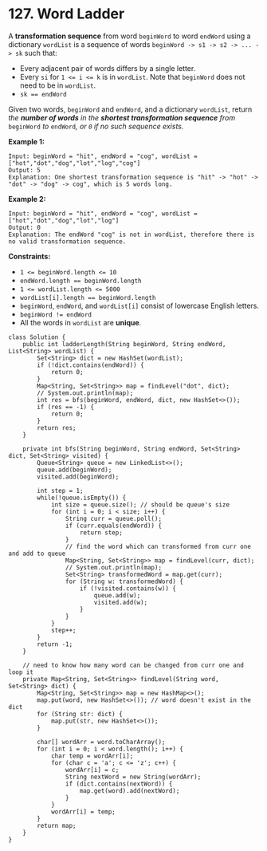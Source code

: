 # 127. Word Ladder



A **transformation sequence** from word `beginWord` to word `endWord` using a dictionary `wordList` is a sequence of words `beginWord -> s1 -> s2 -> ... -> sk` such that:

* Every adjacent pair of words differs by a single letter.
* Every `si` for `1 <= i <= k` is in `wordList`. Note that `beginWord` does not need to be in `wordList`.
* `sk == endWord`

Given two words, `beginWord` and `endWord`, and a dictionary `wordList`, return _the **number of words** in the **shortest transformation sequence** from_ `beginWord` _to_ `endWord`_, or _`0`_ if no such sequence exists._

**Example 1:**

```
Input: beginWord = "hit", endWord = "cog", wordList = ["hot","dot","dog","lot","log","cog"]
Output: 5
Explanation: One shortest transformation sequence is "hit" -> "hot" -> "dot" -> "dog" -> cog", which is 5 words long.
```

**Example 2:**

```
Input: beginWord = "hit", endWord = "cog", wordList = ["hot","dot","dog","lot","log"]
Output: 0
Explanation: The endWord "cog" is not in wordList, therefore there is no valid transformation sequence.
```

**Constraints:**

* `1 <= beginWord.length <= 10`
* `endWord.length == beginWord.length`
* `1 <= wordList.length <= 5000`
* `wordList[i].length == beginWord.length`
* `beginWord`, `endWord`, and `wordList[i]` consist of lowercase English letters.
* `beginWord != endWord`
* All the words in `wordList` are **unique**.

```
class Solution {
    public int ladderLength(String beginWord, String endWord, List<String> wordList) {
        Set<String> dict = new HashSet(wordList);
        if (!dict.contains(endWord)) {
            return 0;
        }
        Map<String, Set<String>> map = findLevel("dot", dict);
        // System.out.println(map);
        int res = bfs(beginWord, endWord, dict, new HashSet<>());
        if (res == -1) {
            return 0;
        }
        return res;
    }
    
    private int bfs(String beginWord, String endWord, Set<String> dict, Set<String> visited) {
        Queue<String> queue = new LinkedList<>();
        queue.add(beginWord);
        visited.add(beginWord);
        
        int step = 1;
        while(!queue.isEmpty()) {
            int size = queue.size(); // should be queue's size
            for (int i = 0; i < size; i++) {
                String curr = queue.poll();
                if (curr.equals(endWord)) {
                    return step;
                }
                // find the word which can transformed from curr one and add to queue
                Map<String, Set<String>> map = findLevel(curr, dict);
                // System.out.println(map);
                Set<String> transformedWord = map.get(curr);
                for (String w: transformedWord) {
                    if (!visited.contains(w)) {
                        queue.add(w);
                        visited.add(w);
                    }
                }
            }
            step++;
        } 
        return -1;
    }
    
    // need to know how many word can be changed from curr one and loop it
    private Map<String, Set<String>> findLevel(String word, Set<String> dict) {
        Map<String, Set<String>> map = new HashMap<>();
        map.put(word, new HashSet<>()); // word doesn't exist in the dict
        for (String str: dict) {
            map.put(str, new HashSet<>());
        }
        
        char[] wordArr = word.toCharArray();
        for (int i = 0; i < word.length(); i++) {
            char temp = wordArr[i];     
            for (char c = 'a'; c <= 'z'; c++) {
                wordArr[i] = c;
                String nextWord = new String(wordArr);
                if (dict.contains(nextWord)) {
                    map.get(word).add(nextWord);
                }
            }
            wordArr[i] = temp;
        }
        return map;
    }
}

```
